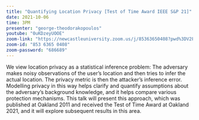 ```yaml
---
title: "Quantifying Location Privacy [Test of Time Award IEEE S&P 21]"
date: 2021-10-06
time: 3PM
presenter: "george-theodorakopoulos"
youtube: "0uKDzeyUOOE"
zoom-link: "https://newcastleuniversity.zoom.us/j/85363650408?pwd%3DV2FHOFFGWW5VNnlpYXhhbHM5SFBkdz09"
zoom-id: "853 6365 0408"
zoom-password: "686689"
---
```


We view location privacy as a statistical inference problem: The adversary makes noisy observations of the user’s location and then tries to infer the actual location. The privacy metric is then the attacker’s inference error. Modelling privacy in this way helps clarify and quantify assumptions about the adversary’s background knowledge, and it helps compare various protection mechanisms. This talk will present this approach, which was published at Oakland 2011 and received the Test of Time Award at Oakland 2021, and it will explore subsequent results in this area.

